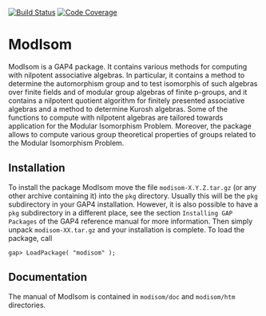 [![Build Status](https://github.com/gap-packages/modisom/workflows/CI/badge.svg?branch=master)](https://github.com/gap-packages/modisom/actions?query=workflow%3ACI+branch%3Amaster)
[![Code Coverage](https://codecov.io/github/gap-packages/modisom/coverage.svg?branch=master&token=)](https://codecov.io/gh/gap-packages/modisom)


# ModIsom

ModIsom is a GAP4 package. It contains various methods for computing with 
nilpotent associative algebras. In particular, it contains a method to 
determine the automorphism group and to test isomorphis of such algebras 
over finite fields and of modular group algebras of finite p-groups, and 
it contains a nilpotent quotient algorithm for finitely presented associative 
algebras and a method to determine Kurosh algebras.
Some of the functions to compute with nilpotent algebras are tailored towards
application for the Modular Isomorphism Problem.
Moreover, the package allows to compute various group theoretical properties of groups
related to the Modular Isomorphism Problem.


## Installation

To install the package ModIsom move the file `modisom-X.Y.Z.tar.gz`
(or any other archive containing it) into the `pkg` directory.
Usually this will be the `pkg` subdirectory in your GAP4 installation.
However, it is also possible to have a `pkg` subdirectory in a different
place, see the section `Installing GAP Packages` of the GAP4 reference
manual for more information. Then simply unpack `modisom-XX.tar.gz` and
your installation is complete. To load the package, call

    gap> LoadPackage( "modisom" );

             
## Documentation

The manual of ModIsom is contained in `modisom/doc` and `modisom/htm`
directories.

